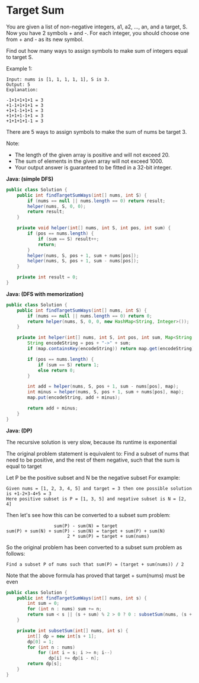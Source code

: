 # Target Sum

You are given a list of non-negative integers, a1, a2, ..., an, and a target, S. Now you have 2 symbols + and -. For each integer, you should choose one from + and - as its new symbol.

Find out how many ways to assign symbols to make sum of integers equal to target S.

Example 1:

    Input: nums is [1, 1, 1, 1, 1], S is 3.
    Output: 5
    Explanation:

    -1+1+1+1+1 = 3
    +1-1+1+1+1 = 3
    +1+1-1+1+1 = 3
    +1+1+1-1+1 = 3
    +1+1+1+1-1 = 3

There are 5 ways to assign symbols to make the sum of nums be target 3.

Note:

- The length of the given array is positive and will not exceed 20.
- The sum of elements in the given array will not exceed 1000.
- Your output answer is guaranteed to be fitted in a 32-bit integer.

**Java: (simple DFS)**
```java
public class Solution {
    public int findTargetSumWays(int[] nums, int S) {
        if (nums == null || nums.length == 0) return result;
        helper(nums, S, 0, 0);
        return result;
    }

    private void helper(int[] nums, int S, int pos, int sum) {
        if (pos == nums.length) {
            if (sum == S) result++;
            return;
        }
        helper(nums, S, pos + 1, sum + nums[pos]);
        helper(nums, S, pos + 1, sum - nums[pos]);
    }

    private int result = 0;
}
```

**Java: (DFS with memorization)**
```java
public class Solution {
    public int findTargetSumWays(int[] nums, int S) {
        if (nums == null || nums.length == 0) return 0;
        return helper(nums, S, 0, 0, new HashMap<String, Integer>());
    }

    private int helper(int[] nums, int S, int pos, int sum, Map<String, Integer> map) {
        String encodeString = pos + "->" + sum;
        if (map.containsKey(encodeString)) return map.get(encodeString);

        if (pos == nums.length) {
            if (sum == S) return 1;
            else return 0;
        }

        int add = helper(nums, S, pos + 1, sum - nums[pos], map);
        int minus = helper(nums, S, pos + 1, sum + nums[pos], map);
        map.put(encodeString, add + minus);

        return add + minus;
    }
}
```

**Java: (DP)**

The recursive solution is very slow, because its runtime is exponential

The original problem statement is equivalent to:
Find a subset of nums that need to be positive, and the rest of them negative, such that the sum is equal to target

Let P be the positive subset and N be the negative subset
For example:

    Given nums = [1, 2, 3, 4, 5] and target = 3 then one possible solution is +1-2+3-4+5 = 3
    Here positive subset is P = [1, 3, 5] and negative subset is N = [2, 4]

Then let's see how this can be converted to a subset sum problem:

                      sum(P) - sum(N) = target
    sum(P) + sum(N) + sum(P) - sum(N) = target + sum(P) + sum(N)
                           2 * sum(P) = target + sum(nums)

So the original problem has been converted to a subset sum problem as follows:

    Find a subset P of nums such that sum(P) = (target + sum(nums)) / 2

Note that the above formula has proved that target + sum(nums) must be even

```java
public class Solution {
    public int findTargetSumWays(int[] nums, int s) {
        int sum = 0;
        for (int n : nums) sum += n;
        return sum < s || (s + sum) % 2 > 0 ? 0 : subsetSum(nums, (s + sum) >>> 1);
    }

    private int subsetSum(int[] nums, int s) {
        int[] dp = new int[s + 1];
        dp[0] = 1;
        for (int n : nums)
            for (int i = s; i >= n; i--)
                dp[i] += dp[i - n];
        return dp[s];
    }
}
```

